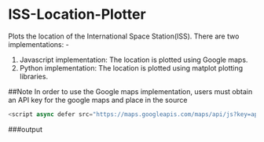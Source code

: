 # ISS-Location-Plotter
Plots the location of the International Space Station(ISS).
There are two implementations: - 
  1. Javascript implementation: The location is plotted using Google maps.
  2. Python implementation: The location is plotted using matplot plotting libraries.
  
##Note
In order to use the Google maps implementation, users must obtain an API key for the google maps and place in the source
```javascript
<script async defer src="https://maps.googleapis.com/maps/api/js?key=apikey&callback=initMap">
```

###output

